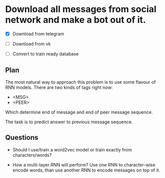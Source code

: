# Download all messages from social network and make a bot out of it.

- [x] Download from telegram
- [ ] Download from vk
- [ ] Convert to train ready database



## Plan

The most natural way to approach this problem is to use some flavour of RNN models.
There are two kinds of tags right now:

- \<MSG\>
- \<PEER\>

Which determine end of message and end of peer message sequence.

The task is to predict answer to previous message sequence.

## Questions

 - Should I use/train a word2vec model or train exactly from characters/words?

 - How a multi-layer RNN will perform? Use one RNN to character-wise encode words, than use another RNN to encode messages on top of it.

